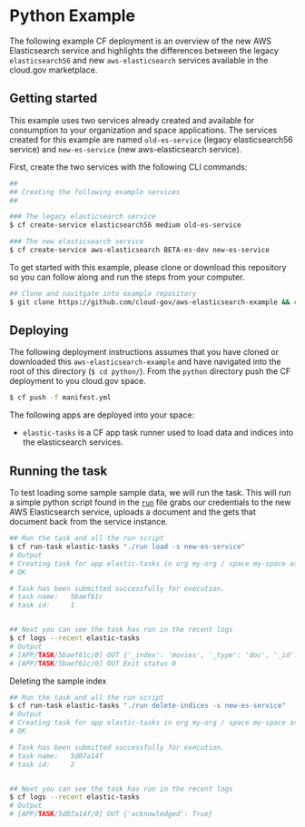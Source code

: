 Python Example
==============

The following example CF deployment is an overview of the new AWS Elasticsearch service and highlights the differences between the legacy `elasticsearch56` and new `aws-elasticsearch` services available in the cloud.gov marketplace.

## Getting started

This example uses two services already created and available for consumption to your organization and space applications. The services created for this example are named `old-es-service` (legacy elasticsearch56 service) and `new-es-service` (new aws-elasticsearch service).

First, create the two services with the following CLI commands:

```bash
##
## Creating the following example services
##

### The legacy elasticsearch service
$ cf create-service elasticsearch56 medium old-es-service

### The new elasticsearch service
$ cf create-service aws-elasticsearch BETA-es-dev new-es-service
```

To get started with this example, please clone or download this repository so you can follow along and run the steps from your computer.

```bash
## Clone and navitgate into example repository
$ git clone https://github.com/cloud-gov/aws-elasticsearch-example && cd aws-elasticsearch-example
```

## Deploying

The following deployment instructions assumes that you have cloned or downloaded this `aws-elasticsearch-example` and have navigated into the root of this directory (`$ cd python/`).  From the `python` directory push the CF deployment to you cloud.gov space.

```bash
$ cf push -f manifest.yml
```

The following apps are deployed into your space:
- `elastic-tasks` is a CF app task runner used to load data and indices into the elasticsearch services.

## Running the task

To test loading some sample sample data, we will run the task. This will run a simple python script found in the [`run`](./run) file grabs our credentials to the new AWS Elasticsearch service, uploads a document and the gets that document back from the service instance.

```bash
## Run the task and all the run script
$ cf run-task elastic-tasks "./run load -s new-es-service"
# Output
# Creating task for app elastic-tasks in org my-org / space my-space as admin...
# OK

# Task has been submitted successfully for execution.
# task name:   5baef61c
# task id:     1


## Next you can see the task has run in the recent logs
$ cf logs --recent elastic-tasks
# Output
# [APP/TASK/5baef61c/0] OUT {'_index': 'movies', '_type': 'doc', '_id': '5', '_version': 1, '_seq_no': 0, '_primary_term': 1, 'found': True, '_source': {'title': 'Moneyball', 'director': 'Bennett Miller', 'year': '2011'}}
# [APP/TASK/5baef61c/0] OUT Exit status 0
```

Deleting the sample index

```bash
## Run the task and all the run script
$ cf run-task elastic-tasks "./run delete-indices -s new-es-service"
# Output
# Creating task for app elastic-tasks in org my-org / space my-space as admin...
# OK

# Task has been submitted successfully for execution.
# task name:   5d07a14f
# task id:     2


## Next you can see the task has run in the recent logs
$ cf logs --recent elastic-tasks
# Output
# [APP/TASK/5d07a14f/0] OUT {'acknowledged': True}
```
